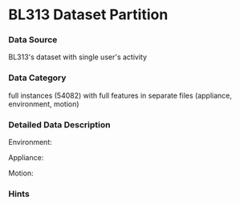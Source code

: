 # BL313 Dataset Partition

### Data Source

BL313's dataset with single user's activity

### Data Category

full instances (54082) with full features in separate files (appliance, environment, motion)

### Detailed Data Description

Environment: 

Appliance:

Motion: 



### Hints



